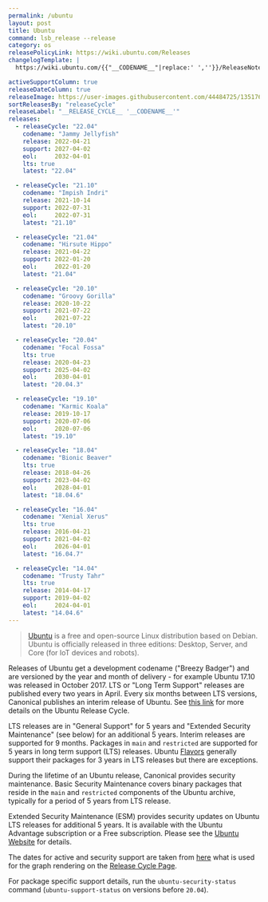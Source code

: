 ```yaml
---
permalink: /ubuntu
layout: post
title: Ubuntu
command: lsb_release --release
category: os
releasePolicyLink: https://wiki.ubuntu.com/Releases
changelogTemplate: |
  https://wiki.ubuntu.com/{{"__CODENAME__"|replace:' ',''}}/ReleaseNotes/ChangeSummary/__LATEST__/

activeSupportColumn: true
releaseDateColumn: true
releaseImage: https://user-images.githubusercontent.com/44484725/135176160-a1d5dd88-fc56-44ee-9ce8-98d52a41da2b.png
sortReleasesBy: "releaseCycle"
releaseLabel: "__RELEASE_CYCLE__ '__CODENAME__'"
releases:
  - releaseCycle: "22.04"
    codename: "Jammy Jellyfish"
    release: 2022-04-21
    support: 2027-04-02
    eol:     2032-04-01
    lts: true
    latest: "22.04"

  - releaseCycle: "21.10"
    codename: "Impish Indri"
    release: 2021-10-14
    support: 2022-07-31
    eol:     2022-07-31
    latest: "21.10"

  - releaseCycle: "21.04"
    codename: "Hirsute Hippo"
    release: 2021-04-22
    support: 2022-01-20
    eol:     2022-01-20
    latest: "21.04"

  - releaseCycle: "20.10"
    codename: "Groovy Gorilla"
    release: 2020-10-22
    support: 2021-07-22
    eol:     2021-07-22
    latest: "20.10"

  - releaseCycle: "20.04"
    codename: "Focal Fossa"
    lts: true
    release: 2020-04-23
    support: 2025-04-02
    eol:     2030-04-01
    latest: "20.04.3"

  - releaseCycle: "19.10"
    codename: "Karmic Koala"
    release: 2019-10-17
    support: 2020-07-06
    eol:     2020-07-06
    latest: "19.10"

  - releaseCycle: "18.04"
    codename: "Bionic Beaver"
    lts: true
    release: 2018-04-26
    support: 2023-04-02
    eol:     2028-04-01
    latest: "18.04.6"

  - releaseCycle: "16.04"
    codename: "Xenial Xerus"
    lts: true
    release: 2016-04-21
    support: 2021-04-02
    eol:     2026-04-01
    latest: "16.04.7"

  - releaseCycle: "14.04"
    codename: "Trusty Tahr"
    lts: true
    release: 2014-04-17
    support: 2019-04-02
    eol:     2024-04-01
    latest: "14.04.6"
---
```


>[Ubuntu](https://ubuntu.com) is a free and open-source Linux distribution based on Debian. Ubuntu is officially released in three editions: Desktop, Server, and Core (for IoT devices and robots).

Releases of Ubuntu get a development codename ("Breezy Badger") and are versioned by the year and month of delivery - for example Ubuntu 17.10 was released in October 2017. LTS or "Long Term Support" releases are published every two years in April. Every six months between LTS versions, Canonical publishes an interim release of Ubuntu. See [this link](https://www.ubuntu.com/about/release-cycle) for more details on the Ubuntu Release Cycle.

LTS releases are in "General Support" for 5 years and "Extended Security Maintenance" (see below) for an additional 5 years. Interim releases are supported for 9 months. Packages in `main` and `restricted` are supported for 5 years in long term support (LTS) releases. Ubuntu [Flavors](https://wiki.ubuntu.com/UbuntuFlavors) generally support their packages for 3 years in LTS releases but there are exceptions.

During the lifetime of an Ubuntu release, Canonical provides security maintenance. Basic Security Maintenance covers binary packages that reside in the `main` and `restricted` components of the Ubuntu archive, typically for a period of 5 years from LTS release.

Extended Security Maintenance (ESM) provides security updates on Ubuntu LTS releases for additional 5 years. It is available with the Ubuntu Advantage subscription or a Free subscription. Please see the [Ubuntu Website]({{page.link}}) for details.

The dates for active and security support are taken from [here](https://github.com/canonical-web-and-design/ubuntu.com/blob/master/static/js/src/chart-data.js) what is used for the graph rendering on the [Release Cycle Page](https://www.ubuntu.com/about/release-cycle).

For package specific support details, run the `ubuntu-security-status` command (`ubuntu-support-status` on versions before `20.04`).
